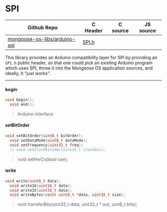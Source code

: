 # SPI
| Github Repo | C Header | C source  | JS source |
| ----------- | -------- | --------  | ----------------- |
| [mongoose-os-libs/arduino-spi](https://github.com/mongoose-os-libs/arduino-spi) | [SPI.h](https://github.com/mongoose-os-libs/arduino-spi/tree/master/include/SPI.h) | &nbsp;  | &nbsp;         |



This library provides an Arduino compatibility layer for SPI by providing
an `SPI.h` public header, so that one could pick an existing Arduino
program which uses SPI, throw it into the Mongoose OS application sources,
and ideally, it "just works".


 ----- 
#### begin

```c
void begin();
  void end();
```
>  Arduino interface 
#### setBitOrder

```c
void setBitOrder(uint8_t bitOrder);
  void setDataMode(uint8_t dataMode);
  void setFrequency(uint32_t freq);
  // void setClockDivider(uint32_t clockDiv);
```
> void setHwCs(bool use);
#### write

```c
void write(uint8_t data);
  void write16(uint16_t data);
  void write32(uint32_t data);
  void writeBytes(const uint8_t *data, uint32_t size);
```
> void transferBits(uint32_t data, uint32_t * out, uint8_t bits);
